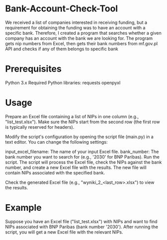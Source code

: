 # Bank-Account-Check-Tool
We received a list of companies interested in receiving funding, but a requirement for obtaining the funding was to have an account with a specific bank. Therefore, I created a program that searches whether a given company has an account with the bank we are looking for.
The program gets nip numbers from Excel, then gets their bank numbers from mf.gov.pl API and checks if any of them belongs to specific bank

# Prerequisites
Python 3.x
Required Python libraries:
  requests
  openpyxl

# Usage
Prepare an Excel file containing a list of NIPs in one column (e.g., "list_test.xlsx"). Make sure the NIPs start from the second row (the first row is typically reserved for headers).

Modify the script's configuration by opening the script file (main.py) in a text editor. You can change the following settings:

input_excel_filename: The name of your input Excel file.
bank_number: The bank number you want to search for (e.g., '2030' for BNP Paribas).
Run the script.
The script will process the Excel file, check the NIPs against the bank number, and create a new Excel file with the results. The new file will contain NIPs associated with the specified bank.

Check the generated Excel file (e.g., "wyniki_2_<last_row>.xlsx") to view the results.

# Example
Suppose you have an Excel file ("list_test.xlsx") with NIPs and want to find NIPs associated with BNP Paribas (bank number '2030'). After running the script, you will get a new Excel file with the relevant NIPs.
